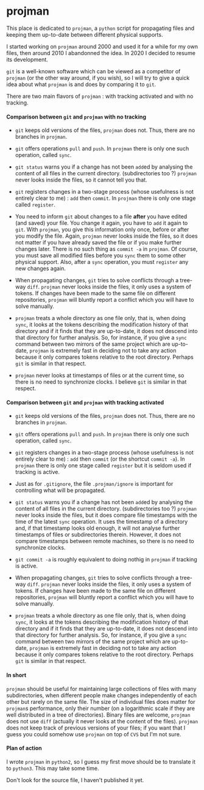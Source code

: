 # projman

This place is dedicated to `projman`, a `python` script for propagating files and keeping them
up-to-date between different physical supports.

I started working on `projman` around 2000 and used it for a while for my own files,
then around 2010 I abandonned the idea.
In 2020 I decided to resume its development.

`git` is a well-known software which can be viewed as a competitor of `projman`
(or the other way around, if you wish), so I will try to give a quick idea about what `projman`
is and does by comparing it to `git`.

There are two main flavors of `projman` : with tracking activated and with no tracking.

#### Comparison between `git` and `projman` with no tracking

* `git` keeps old versions of the files, `projman` does not.
Thus, there are no branches in `projman`.

* `git` offers operations `pull` and `push`.
In `projman` there is only one such operation, called `sync`.

* `git status` warns you if a change has not been `add`ed by analysing the content of all files in
the current directory. (subdirectories too ?)
`projman` never looks inside the files, so it cannot tell you that.

* `git` registers changes in a two-stage process (whose usefulness is not entirely clear to me) :
`add` then `commit`.
In `projman` there is only one stage called `register`.

* You need to inform `git` about changes to a file __after__ you have edited (and saved) your file.
You change it again, you have to `add` it again to `git`.
With `projman`, you give this information only once, before or after you modify the file.
Again, `projman` never looks inside the files, so it does not matter if you have already saved
the file or if you make further changes later.
There is no such thing as `commit -a` in `projman`.
Of course, you must save all modified files before you `sync` them to some other physical support.
Also, after a `sync` operation, you must `register` any new changes again.

* When propagating changes, `git` tries to solve conflicts through a tree-way `diff`.
`projman` never looks inside the files, it only uses a system of tokens.
If changes have been made to the same file on different repositories,
`projman` will bluntly report a conflict which you will have to solve manually.

* `projman` treats a whole directory as one file only, that is, when doing `sync`, it looks at
the tokens describing the modification history of that directory and if it finds that they
are up-to-date, it does not descend into that directory for further analysis.
So, for instance, if you give a `sync` command between two mirrors of the same project
which are up-to-date, `projman` is extremely fast in deciding not to take any action
because it only compares tokens relative to the root directory.
Perhaps `git` is similar in that respect.

* `projman` never looks at timestamps of files or at the current time, 
so there is no need to synchronize clocks.
I believe `git` is similar in that respect.

#### Comparison between `git` and `projman` with tracking activated

* `git` keeps old versions of the files, `projman` does not.
Thus, there are no branches in `projman`.

* `git` offers operations `pull` and `push`.
In `projman` there is only one such operation, called `sync`.

* `git` registers changes in a two-stage process (whose usefulness is not entirely clear to me) :
`add` then `commit` (or the shortcut `commit -a`).
In `projman` there is only one stage called `register` but it is seldom used if tracking is active.

* Just as for `.gitignore`, the file `.projman/ignore` is important for controlling what will be propagated.

* `git status` warns you if a change has not been `add`ed by analysing the content of all files in
the current directory. (subdirectories too ?)
`projman` never looks inside the files, but it does compare file timestamps with the time of
the latest `sync` operation.
It uses the timestamp of a directory and, if that timestamp looks old enough,
it will not analyse further timestamps of files or subdirectories therein.
However, it does not compare timestamps between remote machines, 
so there is no need to synchronize clocks.

* `git commit -a` is roughly equivalent to doing nothig in `projman` if tracking is active.

* When propagating changes, `git` tries to solve conflicts through a tree-way `diff`.
`projman` never looks inside the files, it only uses a system of tokens.
If changes have been made to the same file on different repositories,
`projman` will bluntly report a conflict which you will have to solve manually.

* `projman` treats a whole directory as one file only, that is, when doing `sync`, it looks at
the tokens describing the modification history of that directory and if it finds that they
are up-to-date, it does not descend into that directory for further analysis.
So, for instance, if you give a `sync` command between two mirrors of the same project
which are up-to-date, `projman` is extremely fast in deciding not to take any action
because it only compares tokens relative to the root directory.
Perhaps `git` is similar in that respect.

#### In short 

`projman` should be useful for maintaining large collections
of files with many subdirectories, when different people make changes independently
of each other but rarely on the same file.
The size of individual files does matter for `projman`s performance, only their number
(on a logarithmic scale if they are well distributed in a tree of directories).
Binary files are welcome, `projman` does not use `diff`
(actually it never looks at the content of the files).
`projman` does not keep track of previous versions of your files;
if you want that I guess you could somehow use `projman` on top of `CVS` but I'm not sure.

#### Plan of action 

I wrote `projman` in `python2`, so I guess my first move should be to translate it to `python3`.
This may take some time.

Don't look for the source file, I haven't published it yet.
